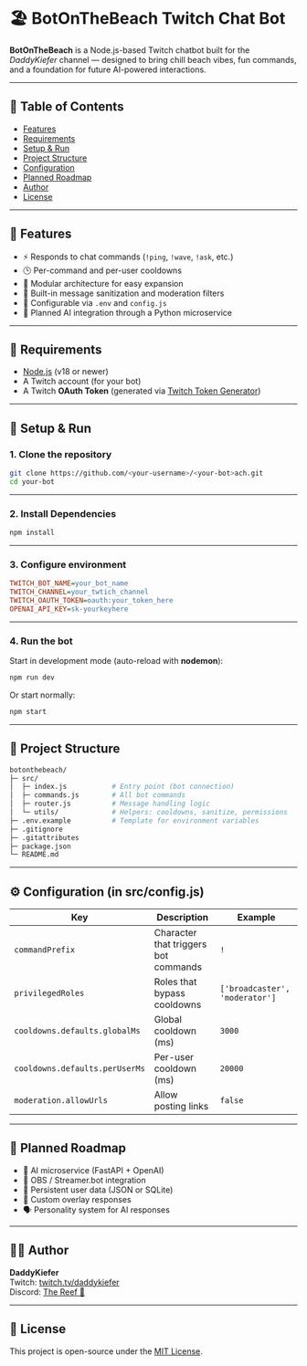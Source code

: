 # 🏖️ BotOnTheBeach Twitch Chat Bot

**BotOnTheBeach** is a Node.js-based Twitch chatbot built for the *DaddyKiefer* channel — designed to bring chill beach vibes, fun commands, and a foundation for future AI-powered interactions.

---

## 📑 Table of Contents

- [Features](#-features)
- [Requirements](#-requirements)
- [Setup & Run](#-setup--run)
- [Project Structure](#-project-structure)
- [Configuration](#-configuration-in-srcconfigjs)
- [Planned Roadmap](#-planned-roadmap)
- [Author](#-author)
- [License](#-license)

---


## 🌊 Features

- ⚡ Responds to chat commands (`!ping`, `!wave`, `!ask`, etc.)
- 🕒 Per-command and per-user cooldowns
- 🧩 Modular architecture for easy expansion
- 🌴 Built-in message sanitization and moderation filters
- 🔧 Configurable via `.env` and `config.js`
- 💬 Planned AI integration through a Python microservice

---

## 🧰 Requirements

- [Node.js](https://nodejs.org/) (v18 or newer)
- A Twitch account (for your bot)
- A Twitch **OAuth Token** (generated via [Twitch Token Generator](https://twitchtokengenerator.com/))

---

## 🚀 Setup & Run

### 1. Clone the repository

```bash
git clone https://github.com/<your-username>/<your-bot>ach.git
cd your-bot
```
---

### 2. Install Dependencies

```bash
npm install
```
---

### 3. Configure environment

```ini
TWITCH_BOT_NAME=your_bot_name
TWITCH_CHANNEL=your_twtich_channel
TWITCH_OAUTH_TOKEN=oauth:your_token_here
OPENAI_API_KEY=sk-yourkeyhere
```
---

### 4. Run the bot
Start in development mode (auto-reload with **nodemon**):
```bash
npm run dev
```
Or start normally:
```bash
npm start
```
---

## 🧩 Project Structure
```bash
botonthebeach/
├─ src/
│  ├─ index.js           # Entry point (bot connection)
│  ├─ commands.js        # All bot commands
│  ├─ router.js          # Message handling logic
│  └─ utils/             # Helpers: cooldowns, sanitize, permissions
├─ .env.example          # Template for environment variables
├─ .gitignore
├─ .gitattributes
├─ package.json
└─ README.md
```
---

## ⚙️ Configuration (in src/config.js)
| Key                            | Description                          | Example                        |
| ------------------------------ | ------------------------------------ | ------------------------------ |
| `commandPrefix`                | Character that triggers bot commands | `!`                            |
| `privilegedRoles`              | Roles that bypass cooldowns          | `['broadcaster', 'moderator']` |
| `cooldowns.defaults.globalMs`  | Global cooldown (ms)                 | `3000`                         |
| `cooldowns.defaults.perUserMs` | Per-user cooldown (ms)               | `20000`                        |
| `moderation.allowUrls`         | Allow posting links                  | `false`                        |
---

## 🧠 Planned Roadmap
- 🤖 AI microservice (FastAPI + OpenAI) 
- 🎥 OBS / Streamer.bot integration 
- 💾 Persistent user data (JSON or SQLite) 
- 🌈 Custom overlay responses 
- 🗣️ Personality system for AI responses 
---

## 🧑‍💻 Author
**DaddyKiefer**  
Twitch: [twitch.tv/daddykiefer](https://twitch.tv/dadykiefer)  
Discord: [The Reef 🌴](https://discord.gg/Utw53buB)  

---

## 📜 License
This project is open-source under the [MIT License](https://opensource.org/licenses/MIT).